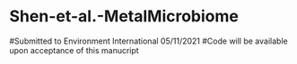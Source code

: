 # Shen-et-al.-MetalMicrobiome
#Submitted to Environment International 05/11/2021
#Code will be available upon acceptance of this manucript
